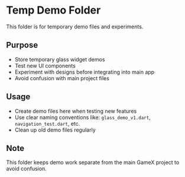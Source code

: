 # Temp Demo Folder

This folder is for temporary demo files and experiments.

## Purpose

- Store temporary glass widget demos
- Test new UI components
- Experiment with designs before integrating into main app
- Avoid confusion with main project files

## Usage

- Create demo files here when testing new features
- Use clear naming conventions like: `glass_demo_v1.dart`, `navigation_test.dart`, etc.
- Clean up old demo files regularly

## Note

This folder keeps demo work separate from the main GameX project to avoid confusion.


